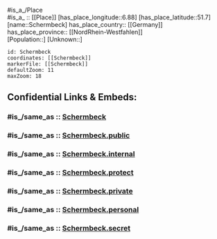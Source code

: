 ﻿---
confidential: public
isDeleted: false
location:
- 51.7
- 6.88
mapmarker: city
mapzoom:
- 7
- 12
SpocWebEntityId: 34009
tags:
- geo/City
type: City
---

#is_a_/Place  
#is_a_ :: [[Place]] 
[has_place_longitude::6.88] 
[has_place_latitude::51.7] 
[name::Schermbeck] 
has_place_country:: [[Germany]]  
has_place_province:: [[NordRhein-Westfahlen]]  
[Population::] 
[Unknown::] 


```leaflet
id: Schermbeck
coordinates: [[Schermbeck]] 
markerFile: [[Schermbeck]] 
defaultZoom: 11 
maxZoom: 18
```


## Confidential Links & Embeds: 

### #is_/same_as :: [Schermbeck](/_Standards/Earth/Continent/Europe/Europe~Central/Germany/Germany~West/Nordrhein-Westfalen/counties~NW/Wesel/cities~Wesel/Schermbeck.md) 

### #is_/same_as :: [Schermbeck.public](/_public/Earth/Continent/Europe/Europe~Central/Germany/Germany~West/Nordrhein-Westfalen/counties~NW/Wesel/cities~Wesel/Schermbeck.public.md) 

### #is_/same_as :: [Schermbeck.internal](/_internal/Earth/Continent/Europe/Europe~Central/Germany/Germany~West/Nordrhein-Westfalen/counties~NW/Wesel/cities~Wesel/Schermbeck.internal.md) 

### #is_/same_as :: [Schermbeck.protect](/_protect/Earth/Continent/Europe/Europe~Central/Germany/Germany~West/Nordrhein-Westfalen/counties~NW/Wesel/cities~Wesel/Schermbeck.protect.md) 

### #is_/same_as :: [Schermbeck.private](/_private/Earth/Continent/Europe/Europe~Central/Germany/Germany~West/Nordrhein-Westfalen/counties~NW/Wesel/cities~Wesel/Schermbeck.private.md) 

### #is_/same_as :: [Schermbeck.personal](/_personal/Earth/Continent/Europe/Europe~Central/Germany/Germany~West/Nordrhein-Westfalen/counties~NW/Wesel/cities~Wesel/Schermbeck.personal.md) 

### #is_/same_as :: [Schermbeck.secret](/_secret/Earth/Continent/Europe/Europe~Central/Germany/Germany~West/Nordrhein-Westfalen/counties~NW/Wesel/cities~Wesel/Schermbeck.secret.md)

